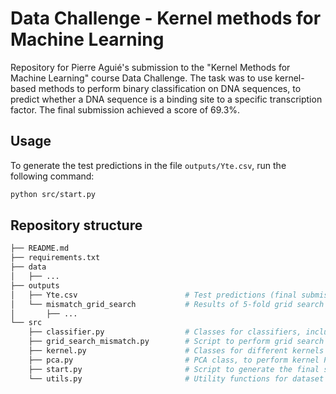# Data Challenge - Kernel methods for Machine Learning

Repository for Pierre Aguié's submission to the "Kernel Methods for Machine Learning" course Data Challenge. The task was to use kernel-based methods to perform binary classification on DNA sequences, to predict whether a DNA sequence is a binding site to a specific transcription factor. The final submission achieved a score of 69.3%.

## Usage

To generate the test predictions in the file `outputs/Yte.csv`, run the following command:
```bash
python src/start.py
```

## Repository structure

```bash
├── README.md
├── requirements.txt
├── data                                    
│   ├── ...
├── outputs
│   ├── Yte.csv                        # Test predictions (final submission)
│   └── mismatch_grid_search           # Results of 5-fold grid search cross validation for mismatch kernels with SVMs
│       ├── ...
└── src
    ├── classifier.py                  # Classes for classifiers, including SVMs and KLR
    ├── grid_search_mismatch.py        # Script to perform grid search for SVMs with mismatch kernels
    ├── kernel.py                      # Classes for different kernels
    ├── pca.py                         # PCA class, to perform kernel PCA
    ├── start.py                       # Script to generate the final submission file
    └── utils.py                       # Utility functions for dataset loading/manipulation and scoring
```